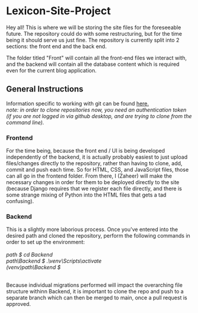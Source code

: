 # Lexicon-Site-Project
Hey all! This is where we will be storing the site files for the foreseeable future. The repository could do with some restructuring, but for the time being it should serve us just fine. The repository is currently split into 2 sections: the front end and the back end. 

The folder titled "Front" will contain all the front-end files we interact with, and the backend will contain all the database content which is required even for the current blog application.

<h2>General Instructions</h2>
Information specific to working with git can be found <a href = "https://docs.github.com/en/get-started/quickstart/hello-world">here.</a> <br>
<i>note: in order to clone repositories now, you need an authentication token (if you are not logged in via github desktop, and are trying to clone from the command line).</i>

<h3>Frontend</h3>
For the time being, because the front end / UI is being developed independently of the backend, it is actually probably easiest to just upload files/changes directly to the repository, rather than having to clone, add, commit and push each time. So for HTML, CSS, and JavaScript files, those can all go in the frontend folder. From there, I (Zaheer) will make the necessary changes in order for them to be deployed directly to the site (because Django requires that we register each file directly, and there is some strange mixing of Python into the HTML files that gets a tad confusing). 

<h3>Backend</h3>
This is a slightly more laborious process.
Once you've entered into the desired path and cloned the repository, perform the following commands in order to set up the environment:
<br>
<br>
<i>
path $ cd Backend
  <br>
path\Backend $ .\venv\Scripts\activate
  <br>
(venv)path\Backend $
  </i>
  <br>
  <br>

Because individual migrations performed will impact the overarching file structure withinn Backend, it is important to clone the repo and push to a separate branch which can then be merged to main, once a pull request is approved.
